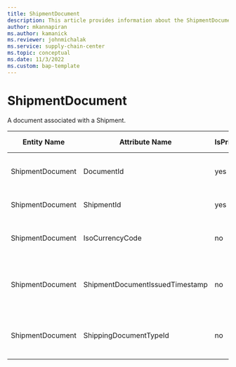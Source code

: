 ```yaml
---
title: ShipmentDocument
description: This article provides information about the ShipmentDocument entity.
author: mkannapiran
ms.author: kamanick
ms.reviewer: johnmichalak
ms.service: supply-chain-center
ms.topic: conceptual
ms.date: 11/3/2022
ms.custom: bap-template
---
```


# ShipmentDocument

A document associated with a Shipment.

| **Entity Name** | **Attribute Name** | **IsPrimaryKey** | **Data Type** | **Data Length** | **Description** |
| --- | --- | --- | --- | --- | --- |
| ShipmentDocument | DocumentId | yes | string | 36 | The unique identifier of a Document. |
| ShipmentDocument | ShipmentId | yes | string | 36 | The unique identifier of a Shipment. |
| ShipmentDocument | IsoCurrencyCode | no | string | 3 | The ISO 4217 currency code. |
| ShipmentDocument | ShipmentDocumentIssuedTimestamp | no | timestamp | 14 | The timestamp when the shipment document was issued. |
| ShipmentDocument | ShippingDocumentTypeId | no | string | 36 | The unique identifier of a Shipping Document Type.. |
